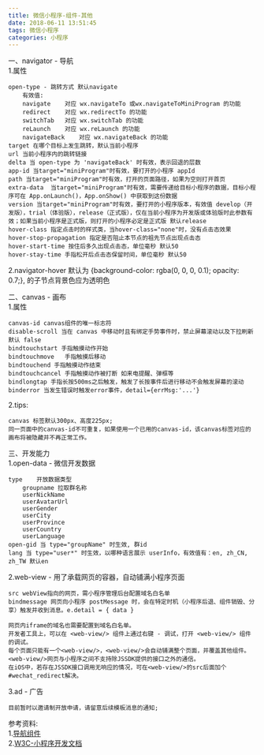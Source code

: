 ```yaml
---
title: 微信小程序-组件-其他
date: 2018-06-11 13:51:45
tags: 微信小程序
categories: 小程序
---
```


一、navigator - 导航<br>
1.属性<br>

	open-type - 跳转方式 默认navigate
		有效值:
		navigate	对应 wx.navigateTo 或wx.navigateToMiniProgram 的功能	
		redirect	对应 wx.redirectTo 的功能
		switchTab	对应 wx.switchTab 的功能	
		reLaunch	对应 wx.reLaunch 的功能	
		navigateBack	对应 wx.navigateBack 的功能
	target 在哪个目标上发生跳转，默认当前小程序
	url 当前小程序内的跳转链接
	delta 当 open-type 为 'navigateBack' 时有效，表示回退的层数
	app-id 当target="miniProgram"时有效，要打开的小程序 appId
	path 当target="miniProgram"时有效，打开的页面路径，如果为空则打开首页
	extra-data 	当target="miniProgram"时有效，需要传递给目标小程序的数据，目标小程序可在 App.onLaunch()，App.onShow() 中获取到这份数据
	version 当target="miniProgram"时有效，要打开的小程序版本，有效值 develop（开发版），trial（体验版），release（正式版），仅在当前小程序为开发版或体验版时此参数有效；如果当前小程序是正式版，则打开的小程序必定是正式版 默认release
	hover-class 指定点击时的样式类，当hover-class="none"时，没有点击态效果
	hover-stop-propagation 指定是否阻止本节点的祖先节点出现点击态
	hover-start-time 按住后多久出现点击态，单位毫秒 默认50
	hover-stay-time 手指松开后点击态保留时间，单位毫秒 默认50
	
	
2.navigator-hover 默认为 {background-color: rgba(0, 0, 0, 0.1); opacity: 0.7;}, <navigator/> 的子节点背景色应为透明色

二、canvas - 画布<br>
1.属性<br>
	
	canvas-id canvas组件的唯一标志符
	disable-scroll 当在 canvas 中移动时且有绑定手势事件时，禁止屏幕滚动以及下拉刷新 默认 false
	bindtouchstart 手指触摸动作开始
	bindtouchmove	手指触摸后移动
	bindtouchend 手指触摸动作结束
	bindtouchcancel	手指触摸动作被打断 如来电提醒、弹框等
	bindlongtap	手指长按500ms之后触发，触发了长按事件后进行移动不会触发屏幕的滚动
	binderror 当发生错误时触发error事件，detail={errMsg:'...'}
2.tips:
	
	canvas 标签默认300px、高度225px;
	同一页面中的canvas-id不可重复，如果使用一个已用的canvas-id，该canvas标签对应的画布将被隐藏并不再正常工作。
	
三、开发能力<br>
1.open-data - 微信开发数据
	
	type	开放数据类型
		groupname 拉取群名称
		userNickName
		userAvatarUrl
		userGender
		userCity
		userProvince
		userCountry
		userLanguage
	open-gid 当 type="groupName" 时生效, 群id
	lang 当 type="user*" 时生效，以哪种语言展示 userInfo，有效值有：en, zh_CN, zh_TW 默认en		
2.web-view - 用了承载网页的容器，自动铺满小程序页面<br>

	src webView指向的网页，需小程序管理后台配置域名白名单
	bindmessage 网页向小程序 postMessage 时，会在特定时机（小程序后退、组件销毁、分享）触发并收到消息。e.detail = { data }
	
	网页内iframe的域名也需要配置到域名白名单。
	开发者工具上，可以在 <web-view/> 组件上通过右键 - 调试，打开 <web-view/> 组件的调试。
	每个页面只能有一个<web-view/>，<web-view/>会自动铺满整个页面，并覆盖其他组件。
	<web-view/>网页与小程序之间不支持除JSSDK提供的接口之外的通信。
	在iOS中，若存在JSSDK接口调用无响应的情况，可在<web-view/>的src后面加个#wechat_redirect解决。

3.ad - 广告
	
	目前暂时以邀请制开放申请，请留意后续模板消息的通知;
参考资料:		
1.[导航组件](https://developers.weixin.qq.com/miniprogram/dev/component/navigator.html)<br>
2.[W3C-小程序开发文档](https://www.w3cschool.cn/weixinapp/)